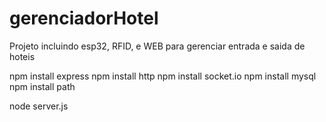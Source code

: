 # gerenciadorHotel
Projeto incluindo esp32, RFID, e WEB para gerenciar entrada e saida de hoteis 


npm install express
npm install http
npm install socket.io
npm install mysql
npm install path

node server.js
